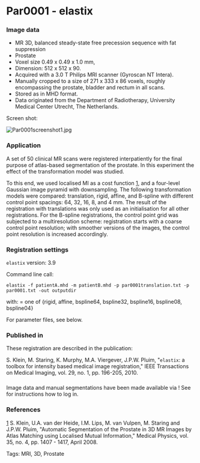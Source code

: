 # Par0001 - elastix

###  Image data

* MR 3D, balanced steady-state free precession sequence with fat suppression
* Prostate
* Voxel size 0.49 x 0.49 x 1.0 mm,
* Dimension: 512 x 512 x 90.
* Acquired with a 3.0 T Philips MRI scanner (Gyroscan NT Intera).
* Manually cropped to a size of 271 x 333 x 86 voxels, roughly encompassing the prostate, bladder and rectum in all scans.
* Stored as in MHD format.
* Data originated from the Department of Radiotherapy, University Medical Center Utrecht, The Netherlands.

Screen shot:

![Par0001screenshot1.jpg][1]

###  Application

A set of 50 clinical MR scans were registered interpatiently for the final purpose of atlas-based segmentation of the prostate. In this experiment the effect of the transformation model was studied.

To this end, we used localised MI as a cost function [1], and a four-level Gaussian image pyramid with downsampling. The following transformation models were compared: translation, rigid, affine, and B-spline with different control point spacings: 64, 32, 16, 8, and 4 mm. The result of the registration with translations was only used as an initialisation for all other registrations. For the B-spline registrations, the control point grid was subjected to a multiresolution scheme: registration starts with a coarse control point resolution; with smoother versions of the images, the control point resolution is increased accordingly.

###  Registration settings

`elastix` version: 3.9

Command line call:


    elastix -f patientA.mhd -m patientB.mhd -p par0001translation.txt -p par0001.txt -out outputdir


with:  = one of {rigid, affine, bspline64, bspline32, bspline16, bspline08, bspline04}

For parameter files, see below.

###  Published in

These registration are described in the publication:

S. Klein, M. Staring, K. Murphy, M.A. Viergever, J.P.W. Pluim, "`elastix`: a toolbox for intensity based medical image registration," IEEE Transactions on Medical Imaging, vol. 29, no. 1, pp. 196-205, 2010.

###

Image data and manual segmentations have been made available via  ! See  for instructions how to log in.

###  References

[1] S. Klein, U.A. van der Heide, I.M. Lips, M. van Vulpen, M. Staring and J.P.W. Pluim, "Automatic Segmentation of the Prostate in 3D MR Images by Atlas Matching using Localised Mutual Information," Medical Physics, vol. 35, no. 4, pp. 1407 - 1417, April 2008.

[1]: http://elastix.bigr.nl/wiki/images/e/eb/Par0001screenshot1.jpg

Tags: MRI, 3D, Prostate

